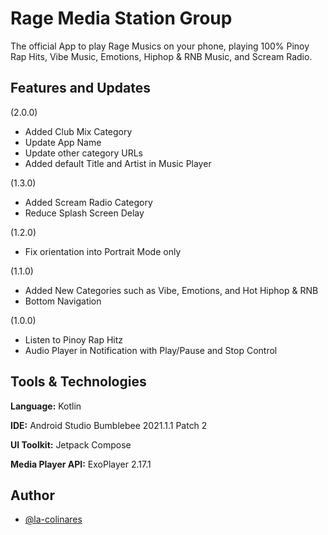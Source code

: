 
# Rage Media Station Group

The official App to play Rage Musics on your phone, playing 100% Pinoy Rap Hits, Vibe Music, Emotions, Hiphop & RNB Music, and Scream Radio.


## Features and Updates
(2.0.0)
- Added Club Mix Category
- Update App Name
- Update other category URLs
- Added default Title and Artist in Music Player

(1.3.0)
- Added Scream Radio Category
- Reduce Splash Screen Delay

(1.2.0)
- Fix orientation into Portrait Mode only

(1.1.0)
- Added New Categories such as Vibe, Emotions, and Hot Hiphop & RNB
- Bottom Navigation

(1.0.0)
- Listen to Pinoy Rap Hitz
- Audio Player in Notification with Play/Pause and Stop Control

## Tools & Technologies

**Language:** Kotlin

**IDE:** Android Studio Bumblebee 2021.1.1 Patch 2

**UI Toolkit:** Jetpack Compose

**Media Player API:** ExoPlayer 2.17.1

## Author

- [@la-colinares](https://github.com/la-colinares/)